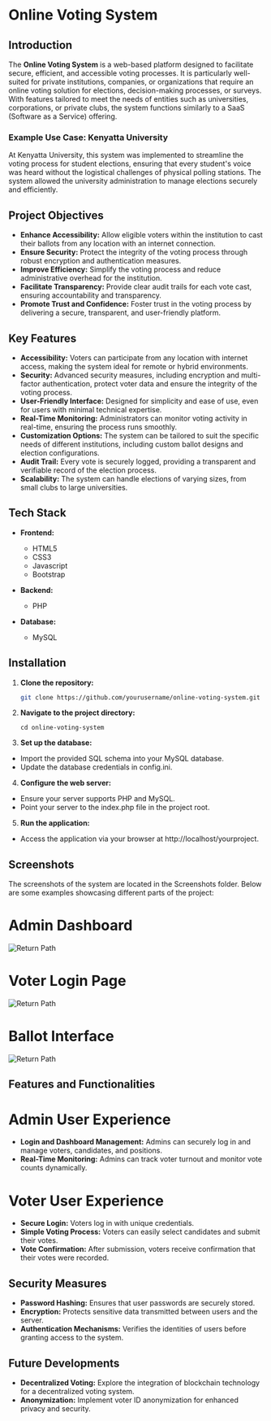 # Online Voting System

## Introduction

The **Online Voting System** is a web-based platform designed to facilitate secure, efficient, and accessible voting processes. It is particularly well-suited for private institutions, companies, or organizations that require an online voting solution for elections, decision-making processes, or surveys. With features tailored to meet the needs of entities such as universities, corporations, or private clubs, the system functions similarly to a SaaS (Software as a Service) offering.

### Example Use Case: Kenyatta University
At Kenyatta University, this system was implemented to streamline the voting process for student elections, ensuring that every student's voice was heard without the logistical challenges of physical polling stations. The system allowed the university administration to manage elections securely and efficiently.

## Project Objectives

- **Enhance Accessibility:** Allow eligible voters within the institution to cast their ballots from any location with an internet connection.
- **Ensure Security:** Protect the integrity of the voting process through robust encryption and authentication measures.
- **Improve Efficiency:** Simplify the voting process and reduce administrative overhead for the institution.
- **Facilitate Transparency:** Provide clear audit trails for each vote cast, ensuring accountability and transparency.
- **Promote Trust and Confidence:** Foster trust in the voting process by delivering a secure, transparent, and user-friendly platform.

## Key Features

- **Accessibility:** Voters can participate from any location with internet access, making the system ideal for remote or hybrid environments.
- **Security:** Advanced security measures, including encryption and multi-factor authentication, protect voter data and ensure the integrity of the voting process.
- **User-Friendly Interface:** Designed for simplicity and ease of use, even for users with minimal technical expertise.
- **Real-Time Monitoring:** Administrators can monitor voting activity in real-time, ensuring the process runs smoothly.
- **Customization Options:** The system can be tailored to suit the specific needs of different institutions, including custom ballot designs and election configurations.
- **Audit Trail:** Every vote is securely logged, providing a transparent and verifiable record of the election process.
- **Scalability:** The system can handle elections of varying sizes, from small clubs to large universities.

## Tech Stack

- **Frontend:** 
  - HTML5
  - CSS3
  - Javascript
  - Bootstrap

- **Backend:** 
  - PHP

- **Database:** 
  - MySQL

## Installation

1. **Clone the repository:**
   ```bash
   git clone https://github.com/yourusername/online-voting-system.git


2. **Navigate to the project directory:**
   ```
   cd online-voting-system
   ````

3. **Set up the database:**
- Import the provided SQL schema into your MySQL database.
- Update the database credentials in config.ini.

4. **Configure the web server:**
- Ensure your server supports PHP and MySQL.
- Point your server to the index.php file in the project root.

5. **Run the application:**
- Access the application via your browser at http://localhost/yourproject.

## Screenshots
The screenshots of the system are located in the Screenshots folder. Below are some examples showcasing different parts of the project:

# Admin Dashboard
![Return Path](Screenshots/admin_dashboard.png)

# Voter Login Page
![Return Path](Screenshots/voter_login.png)

# Ballot Interface
![Return Path](Screenshots/ballot_interface.png)




## Features and Functionalities

# Admin User Experience
- **Login and Dashboard Management:** Admins can securely log in and manage voters, candidates, and positions.
- **Real-Time Monitoring:** Admins can track voter turnout and monitor vote counts dynamically.

# Voter User Experience
- **Secure Login:** Voters log in with unique credentials.
- **Simple Voting Process:** Voters can easily select candidates and submit their votes.
- **Vote Confirmation:** After submission, voters receive confirmation that their votes were recorded.

## Security Measures
- **Password Hashing:** Ensures that user passwords are securely stored.
- **Encryption:** Protects sensitive data transmitted between users and the server.
- **Authentication Mechanisms:** Verifies the identities of users before granting access to the system.

## Future Developments
- **Decentralized Voting:** Explore the integration of blockchain technology for a decentralized voting system.
- **Anonymization:** Implement voter ID anonymization for enhanced privacy and security.

